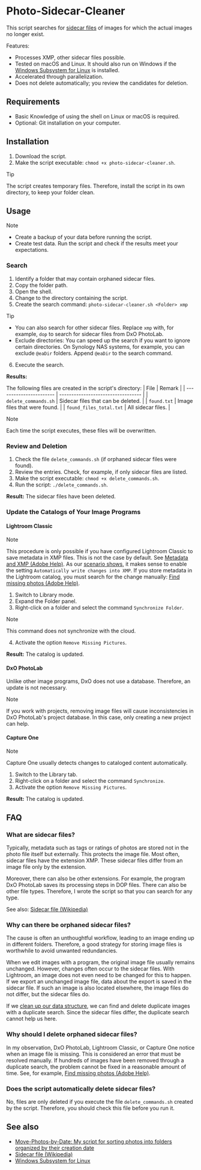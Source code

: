 # Photo-Sidecar-Cleaner

This script searches for [sidecar files](#what-are-sidecar-files) of images for which the actual images no longer exist.

Features:

- Processes XMP, other sidecar files possible.
- Tested on macOS and Linux. It should also run on Windows if the [Windows Subsystem for Linux](https://learn.microsoft.com/en-us/windows/wsl/about) is installed.
- Accelerated through parallelization.
- Does not delete automatically; you review the candidates for deletion.

## Requirements

- Basic Knowledge of using the shell on Linux or macOS is required.
- Optional: Git installation on your computer.

## Installation

1. Download the script.
2. Make the script executable: `chmod +x photo-sidecar-cleaner.sh`.

> [!TIP]
> The script creates temporary files. Therefore, install the script in its own directory, to keep your folder clean.

## Usage

> [!NOTE]
> - Create a backup of your data before running the script.
> - Create test data. Run the script and check if the results meet your expectations.

### Search

1. Identify a folder that may contain orphaned sidecar files.
2. Copy the folder path.
3. Open the shell.
4. Change to the directory containing the script.
5. Create the search command: `photo-sidecar-cleaner.sh <Folder> xmp`  
> [!TIP]
> - You can also search for other sidecar files. Replace `xmp` with, for example, `dop` to search for sidecar files from DxO PhotoLab.
> - Exclude directories: You can speed up the search if you want to ignore certain directories. On Synology NAS systems, for example, you can exclude `@eaDir` folders. Append `@eaDir` to the search command.
6. Execute the search.

**Results:**

The following files are created in the script's directory:
| File                    | Remark                             |
| ----------------------- | ---------------------------------- |
| `delete_commands.sh`    | Sidecar files that can be deleted. |
| `found.txt`             | Image files that were found.       |
| `found_files_total.txt` | All sidecar files.                 |

> [!NOTE]
> Each time the script executes, these files will be overwritten.

### Review and Deletion

1. Check the file `delete_commands.sh` (if orphaned sidecar files were found).
2. Review the entries. Check, for example, if only sidecar files are listed.
3. Make the script executable: `chmod +x delete_commands.sh`.
4. Run the script: `./delete_commands.sh`.

**Result:** The sidecar files have been deleted.

### Update the Catalogs of Your Image Programs

#### Lightroom Classic

> [!NOTE]
> This procedure is only possible if you have configured Lightroom Classic to save metadata in XMP files. This is not the case by default. See [Metadata and XMP (Adobe Help)](https://helpx.adobe.com/lightroom-classic/help/metadata-basics-actions.html). As our [scenario shows](#why-can-there-be-orphaned-sidecar-files), it makes sense to enable the setting `Automatically write changes into XMP`. If you store metadata in the Lightroom catalog, you must search for the change manually: [
Find missing photos (Adobe Help)](https://helpx.adobe.com/lightroom-classic/help/locate-missing-photos.html).

1. Switch to Library mode.
2. Expand the Folder panel.
3. Right-click on a folder and select the command `Synchronize Folder`.
> [!NOTE]
> This command does not synchronize with the cloud.
4. Activate the option `Remove Missing Pictures`.

**Result:** The catalog is updated.

#### DxO PhotoLab

Unlike other image programs, DxO does not use a database. Therefore, an update is not necessary.

> [!NOTE]
> If you work with projects, removing image files will cause inconsistencies in DxO PhotoLab's project database. In this case, only creating a new project can help.

#### Capture One

> [!NOTE]
> Capture One usually detects changes to cataloged content automatically.

1. Switch to the Library tab.
2. Right-click on a folder and select the command `Synchronize`.
3. Activate the option `Remove Missing Pictures`.

**Result:** The catalog is updated.

## FAQ

### What are sidecar files?

Typically, metadata such as tags or ratings of photos are stored not in the photo file itself but externally. This protects the image file. Most often, sidecar files have the extension XMP. These sidecar files differ from an image file only by the extension.

Moreover, there can also be other extensions. For example, the program DxO PhotoLab saves its processing steps in DOP files. There can also be other file types. Therefore, I wrote the script so that you can search for any type.

See also: [Sidecar file (Wikipedia)](https://en.wikipedia.org/wiki/Sidecar_file)

### Why can there be orphaned sidecar files?

The cause is often an unthoughtful workflow, leading to an image ending up in different folders. Therefore, a good strategy for storing image files is worthwhile to avoid unwanted redundancies.

When we edit images with a program, the original image file usually remains unchanged. However, changes often occur to the sidecar files. With Lightroom, an image does not even need to be changed for this to happen. If we export an unchanged image file, data about the export is saved in the sidecar file. If such an image is also located elsewhere, the image files do not differ, but the sidecar files do.

If we [clean up our data structure](https://github.com/sisyphosloughs/move-photos-by-date), we can find and delete duplicate images with a duplicate search. Since the sidecar files differ, the duplicate search cannot help us here.

### Why should I delete orphaned sidecar files?

In my observation, DxO PhotoLab, Lightroom Classic, or Capture One notice when an image file is missing. This is considered an error that must be resolved manually. If hundreds of images have been removed through a duplicate search, the problem cannot be fixed in a reasonable amount of time. See, for example, [
Find missing photos (Adobe Help)](https://helpx.adobe.com/lightroom-classic/help/locate-missing-photos.html).

### Does the script automatically delete sidecar files?

No, files are only deleted if you execute the file `delete_commands.sh` created by the script. Therefore, you should check this file before you run it.

## See also

- [Move-Photos-by-Date: My script for sorting photos into folders organized by their creation date](https://github.com/sisyphosloughs/move-photos-by-date)
- [Sidecar file (Wikipedia)](https://en.wikipedia.org/wiki/Sidecar_file)
- [Windows Subsystem for Linux](https://learn.microsoft.com/en-us/windows/wsl/about)